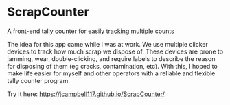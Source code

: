# ScrapCounter
A front-end tally counter for easily tracking multiple counts

The idea for this app came while I was at work. We use multiple clicker devices to track how much scrap we dispose of. These devices are prone to jamming, wear, double-clicking, and require labels to describe the reason for disposing of them (eg cracks, contamination, etc). With this, I hoped to make life easier for myself and other operators with a reliable and flexible tally counter program.

Try it here: https://jcampbell117.github.io/ScrapCounter/
